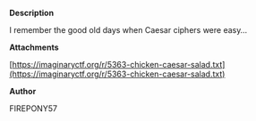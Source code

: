 **Description**

I remember the good old days when Caesar ciphers were easy…

**Attachments**

[https://imaginaryctf.org/r/5363-chicken-caesar-salad.txt](https://imaginaryctf.org/r/5363-chicken-caesar-salad.txt)

**Author**

FIREPONY57